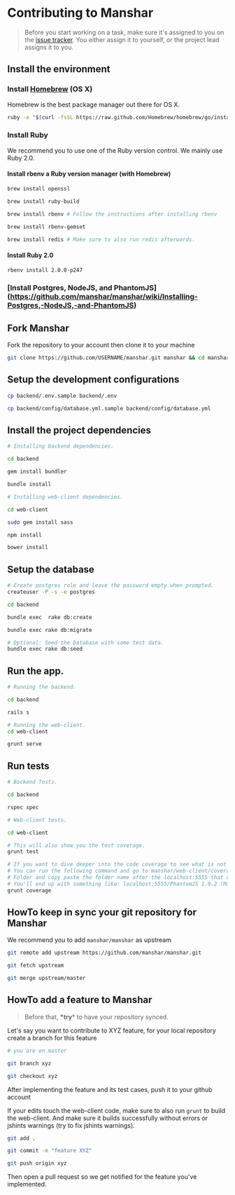 # Contributing to Manshar
> Before you start working on a task, make sure it's assigned to you on the [issue tracker](https://www.pivotaltracker.com/n/projects/985678). You either assign it to yourself, or the project lead assigns it to you.

## Install the environment

### Install [Homebrew](http://brew.sh/) (OS X)

Homebrew is the best package manager out there for OS X.

```sh
ruby -e "$(curl -fsSL https://raw.github.com/Homebrew/homebrew/go/install)"
```

### Install Ruby

We recommend you to use one of the Ruby version control. We mainly use Ruby 2.0.

#### Install rbenv a Ruby version manager (with Homebrew)

```sh
brew install openssl

brew install ruby-build

brew install rbenv # Follow the instructions after installing rbenv

brew install rbenv-gemset

brew install redis # Make sure to also run redis afterwards.
```

#### Install Ruby 2.0

```sh
rbenv install 2.0.0-p247
```

### [Install Postgres, NodeJS, and PhantomJS] (https://github.com/manshar/manshar/wiki/Installing-Postgres,-NodeJS,-and-PhantomJS)


## Fork Manshar

Fork the repository to your account then clone it to your machine

```sh
git clone https://github.com/USERNAME/manshar.git manshar && cd manshar
```

## Setup the development configurations

```sh
cp backend/.env.sample backend/.env

cp backend/config/database.yml.sample backend/config/database.yml
```

## Install the project dependencies

```sh
# Installing backend dependencies.

cd backend

gem install bundler

bundle install

# Installing web-client dependencies.

cd web-client

sudo gem install sass

npm install

bower install
```

## Setup the database

```sh
# Create postgres role and leave the password empty when prompted.
createuser -P -s -e postgres

cd backend

bundle exec  rake db:create

bundle exec rake db:migrate

# Optional: Seed the Database with some test data.
bundle exec rake db:seed
```

## Run the app.

```sh
# Running the backend.

cd backend

rails s

# Running the web-client.
cd web-client

grunt serve
```

## Run tests

```sh
# Backend Tests.

cd backend

rspec spec

# Web-client tests.

cd web-client

# This will also show you the test coverage.
grunt test

# If you want to dive deeper into the code coverage to see what is not covered.
# You can run the following command and go to manshar/web-client/coverage/
# Folder and copy paste the folder name after the localhost:5555 that opened.
# You'll end up with something like: localhost:5555/PhantomJS 1.9.2 (Mac OS X)
grunt coverage
```

## HowTo keep in sync your git repository for Manshar

We recommend you to add `manshar/manshar` as upstream

```sh
git remote add upstream https://github.com/manshar/manshar.git

git fetch upstream

git merge upstream/master
```

## HowTo add a feature to Manshar

> Before that, **\*try*** to have your repository synced.

Let's say you want to contribute to XYZ feature, for your local repository create a branch for this feature

```sh
# you are on master

git branch xyz

git checkout xyz
```

After implementing the feature and its test cases, push it to your github account

If your edits touch the web-client code, make sure to also run ```grunt``` to build the web-client. And make sure
it builds successfully without errors or jshints warnings (try to fix jshints warnings).


```sh
git add .

git commit -m "feature XYZ"

git push origin xyz
```

Then open a pull request so we get notified for the feature you've implemented.
